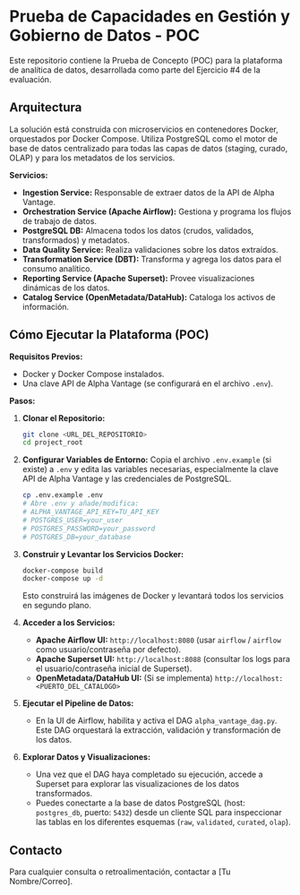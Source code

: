 # Prueba de Capacidades en Gestión y Gobierno de Datos - POC

Este repositorio contiene la Prueba de Concepto (POC) para la plataforma de analítica de datos, desarrollada como parte del Ejercicio #4 de la evaluación.

## Arquitectura

La solución está construida con microservicios en contenedores Docker, orquestados por Docker Compose. Utiliza PostgreSQL como el motor de base de datos centralizado para todas las capas de datos (staging, curado, OLAP) y para los metadatos de los servicios.

**Servicios:**

- **Ingestion Service:** Responsable de extraer datos de la API de Alpha Vantage.
- **Orchestration Service (Apache Airflow):** Gestiona y programa los flujos de trabajo de datos.
- **PostgreSQL DB:** Almacena todos los datos (crudos, validados, transformados) y metadatos.
- **Data Quality Service:** Realiza validaciones sobre los datos extraídos.
- **Transformation Service (DBT):** Transforma y agrega los datos para el consumo analítico.
- **Reporting Service (Apache Superset):** Provee visualizaciones dinámicas de los datos.
- **Catalog Service (OpenMetadata/DataHub):** Cataloga los activos de información.

## Cómo Ejecutar la Plataforma (POC)

**Requisitos Previos:**

- Docker y Docker Compose instalados.
- Una clave API de Alpha Vantage (se configurará en el archivo `.env`).

**Pasos:**

1.  **Clonar el Repositorio:**

    ```bash
    git clone <URL_DEL_REPOSITORIO>
    cd project_root
    ```

2.  **Configurar Variables de Entorno:**
    Copia el archivo `.env.example` (si existe) a `.env` y edita las variables necesarias, especialmente la clave API de Alpha Vantage y las credenciales de PostgreSQL.

    ```bash
    cp .env.example .env
    # Abre .env y añade/modifica:
    # ALPHA_VANTAGE_API_KEY=TU_API_KEY
    # POSTGRES_USER=your_user
    # POSTGRES_PASSWORD=your_password
    # POSTGRES_DB=your_database
    ```

3.  **Construir y Levantar los Servicios Docker:**

    ```bash
    docker-compose build
    docker-compose up -d
    ```

    Esto construirá las imágenes de Docker y levantará todos los servicios en segundo plano.

4.  **Acceder a los Servicios:**

    - **Apache Airflow UI:** `http://localhost:8080` (usar `airflow` / `airflow` como usuario/contraseña por defecto).
    - **Apache Superset UI:** `http://localhost:8088` (consultar los logs para el usuario/contraseña inicial de Superset).
    - **OpenMetadata/DataHub UI:** (Si se implementa) `http://localhost:<PUERTO_DEL_CATALOGO>`

5.  **Ejecutar el Pipeline de Datos:**

    - En la UI de Airflow, habilita y activa el DAG `alpha_vantage_dag.py`. Este DAG orquestará la extracción, validación y transformación de los datos.

6.  **Explorar Datos y Visualizaciones:**
    - Una vez que el DAG haya completado su ejecución, accede a Superset para explorar las visualizaciones de los datos transformados.
    - Puedes conectarte a la base de datos PostgreSQL (host: `postgres_db`, puerto: `5432`) desde un cliente SQL para inspeccionar las tablas en los diferentes esquemas (`raw`, `validated`, `curated`, `olap`).

## Contacto

Para cualquier consulta o retroalimentación, contactar a [Tu Nombre/Correo].
